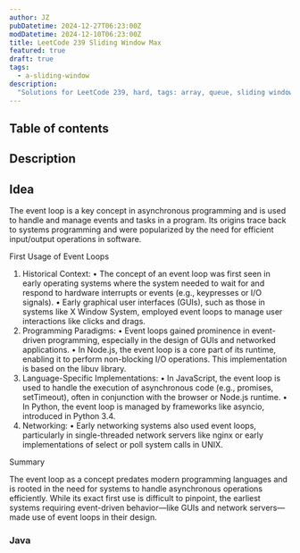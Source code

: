 ```yaml
---
author: JZ
pubDatetime: 2024-12-27T06:23:00Z
modDatetime: 2024-12-10T06:23:00Z
title: LeetCode 239 Sliding Window Max
featured: true
draft: true
tags:
  - a-sliding-window
description:
  "Solutions for LeetCode 239, hard, tags: array, queue, sliding window, heap, monotonic queue."
---
```


## Table of contents

## Description

## Idea

The event loop is a key concept in asynchronous programming and is used to handle and manage events and tasks in a program. Its origins trace back to systems programming and were popularized by the need for efficient input/output operations in software.

First Usage of Event Loops
1.	Historical Context:
•	The concept of an event loop was first seen in early operating systems where the system needed to wait for and respond to hardware interrupts or events (e.g., keypresses or I/O signals).
•	Early graphical user interfaces (GUIs), such as those in systems like X Window System, employed event loops to manage user interactions like clicks and drags.
2.	Programming Paradigms:
•	Event loops gained prominence in event-driven programming, especially in the design of GUIs and networked applications.
•	In Node.js, the event loop is a core part of its runtime, enabling it to perform non-blocking I/O operations. This implementation is based on the libuv library.
3.	Language-Specific Implementations:
•	In JavaScript, the event loop is used to handle the execution of asynchronous code (e.g., promises, setTimeout), often in conjunction with the browser or Node.js runtime.
•	In Python, the event loop is managed by frameworks like asyncio, introduced in Python 3.4.
4.	Networking:
•	Early networking systems also used event loops, particularly in single-threaded network servers like nginx or early implementations of select or poll system calls in UNIX.

Summary

The event loop as a concept predates modern programming languages and is rooted in the need for systems to handle asynchronous operations efficiently. While its exact first use is difficult to pinpoint, the earliest systems requiring event-driven behavior—like GUIs and network servers—made use of event loops in their design.

### Java
